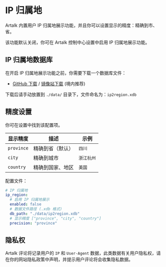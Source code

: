 # IP 归属地

Artalk 内置用户 IP 归属地展示功能，并且你可以设置显示的精度：精确到市、省。

该功能默认关闭，你可在 Artalk 控制中心设置中启用 IP 归属地展示功能。

## IP 归属地数据库

在开启 IP 归属地展示功能之前，你需要下载一个数据库文件：

 - [GitHub 下载](https://github.com/lionsoul2014/ip2region/raw/master/data/ip2region.xdb) / [镜像站下载](https://gh-proxy.com/?q=https%3A%2F%2Fgithub.com%2Flionsoul2014%2Fip2region%2Fblob%2Fmaster%2Fdata%2Fip2region.xdb) (境内推荐)

下载后请手动放置到 `./data/` 目录下，文件命名为：`ip2region.xdb`

## 精度设置

你可在设置中找到该配置项。

|显示精度|描述|示例|
|-|-|-|
|`province`|精确到省（默认）|`四川`|
|`city`|精确到城市|`浙江杭州`|
|`country`|精确到国家、地区|`美国`|

配置文件：

```yaml
# IP 归属地
ip_region:
  # 启用 IP 归属地展示
  enabled: false
  # 数据文件路径 (.xdb 格式)
  db_path: "./data/ip2region.xdb"
  # 显示精度 ["province", "city", "country"]
  precision: "province"
```

## 隐私权

Artalk 评论将记录用户的 `IP` 和 `User-Agent` 数据，此类数据有关用户隐私权，请在你的网站隐私政策中声明，并提示用户评论将会收集隐私数据。
